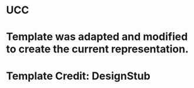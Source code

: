 # UCC

# Template was adapted and modified to create the current representation.
# Template Credit: DesignStub